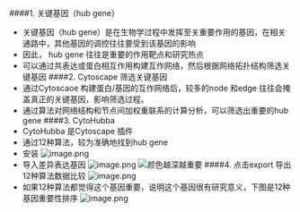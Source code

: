 ####1. 关键基因（hub gene）
- 关键基因（hub gene）是在生物学过程中发挥至关重要作用的基因，在相关通路中，其他基因的调控往往要受到该基因的影响
- 因此， hub gene 往往是重要的作用靶点和研究热点
- 可以通过共表达或蛋白相互作用构建互作网络，然后根据网络拓扑结构筛选关键基因
####2. Cytoscape 筛选关键基因
- 通过Cytoscaoe 构建蛋白/基因的互作网络后，较多的node 和edge 往往会掩盖真正的关键基因，影响筛选过程。
- 通过算法对网络结构和节点间加权重联系的计算分析，可以筛选出重要的hub gene
####3. CytoHubba
- CytoHubba 是Cytoscape 插件
- 通过12种算法，较为准确地找到hub gene
- 安装
![image.png](https://upload-images.jianshu.io/upload_images/6634703-64c86e4737e2ad39.png?imageMogr2/auto-orient/strip%7CimageView2/2/w/1240)
- 导入差异表达基因
![image.png](https://upload-images.jianshu.io/upload_images/6634703-4abe712256d70858.png?imageMogr2/auto-orient/strip%7CimageView2/2/w/1240)
![颜色越深越重要](https://upload-images.jianshu.io/upload_images/6634703-2ec3161491e3a4bf.png?imageMogr2/auto-orient/strip%7CimageView2/2/w/1240)
####4. 点击export 导出12种算法数据比较
![image.png](https://upload-images.jianshu.io/upload_images/6634703-d548482c4e87d557.png?imageMogr2/auto-orient/strip%7CimageView2/2/w/1240)
- 如果12种算法都觉得这个基因重要，说明这个基因很有研究意义，下图是12种基因重要性排序
![image.png](https://upload-images.jianshu.io/upload_images/6634703-8022ada4d7821f4a.png?imageMogr2/auto-orient/strip%7CimageView2/2/w/1240)

